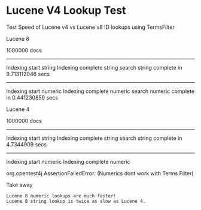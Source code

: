 # Lucene V4 Lookup Test

Test Speed of Lucene v4 vs Lucene v8 ID lookups using TermsFilter

Lucene 8

1000000 docs
***********
Indexing start string
Indexing complete string
search string complete in 9.713112046 secs
***********
Indexing start numeric
Indexing complete numeric
search numeric complete in 0.441230859 secs

Lucene 4

1000000 docs
***********
Indexing start string
Indexing complete string
search string complete in 4.7344909 secs
***********
Indexing start numeric
Indexing complete numeric

org.opentest4j.AssertionFailedError:
(Numerics dont work with Terms Filter)

Take away

    Lucene 8 numeric lookups are much faster!
    Lucene 8 string lookup is twice as slow as Lucene 4.
